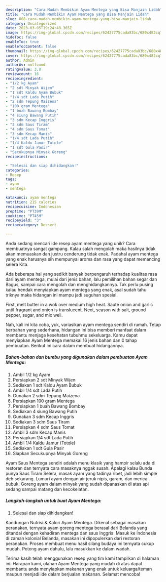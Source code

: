 ```yaml
---
description: "Cara Mudah Membikin Ayam Mentega yang Bisa Manjain Lidah"
title: "Cara Mudah Membikin Ayam Mentega yang Bisa Manjain Lidah"
slug: 808-cara-mudah-membikin-ayam-mentega-yang-bisa-manjain-lidah
category: Uncategorized
date: 2023-03-05T19:24:48.365Z
image: https://img-global.cpcdn.com/recipes/62427775cada83bc/680x482cq70/ayam-mentega-foto-resep-utama.jpg
hideToc: false
enableToc: true
enableTocContent: false
thumbnail: https://img-global.cpcdn.com/recipes/62427775cada83bc/680x482cq70/ayam-mentega-foto-resep-utama.jpg
cover: https://img-global.cpcdn.com/recipes/62427775cada83bc/680x482cq70/ayam-mentega-foto-resep-utama.jpg
author: Admin
authorAv: notfound
ratingvalue: 3.8
reviewcount: 16
recipeingredient:
- "1/2 kg Ayam"
- "2 sdt Minyak Wijen"
- "1 sdt Kaldu Ayam Bubuk"
- "1/4 sdt Lada Putih"
- "2 sdm Tepung Maizena"
- "100 gram Mentega"
- "1 buah Bawang Bombay"
- "4 siung Bawang Putih"
- "3 sdm Kecap Inggris"
- "3 sdm Saus Tiram"
- "4 sdm Saus Tomat"
- "3 sdm Kecap Manis"
- "1/4 sdt Lada Putih"
- "1/4 Kaldu Jamur Totole"
- "1 sdt Gula Pasir"
- "Secukupnya Minyak Goreng"
recipeinstructions:

- "Selesai dan siap dihidangkan!"
categories:
- Resep
tags:
- ayam
- mentega

katakunci: ayam mentega 
nutrition: 215 calories
recipecuisine: Indonesian
preptime: "PT39M"
cooktime: "PT45M"
recipeyield: "3"
recipecategory: Dessert

---
```





Anda sedang mencari ide resep ayam mentega yang unik? Cara membuatnya sangat gampang. Kalau salah mengolah maka hasilnya tidak akan memuaskan dan justru cenderung tidak enak. Padahal ayam mentega yang enak harusnya sih mempunyai aroma dan rasa yang dapat memancing selera Kita.





Ada beberapa hal yang sedikit banyak berpengaruh terhadap kualitas rasa dari ayam mentega, mulai dari jenis bahan, lalu pemilihan bahan segar dan Bagus, sampai cara mengolah dan menghidangkannya. Tak perlu pusing kalau hendak menyiapkan ayam mentega yang enak,      asal sudah tahu triknya maka hidangan ini mampu jadi suguhan spesial.














First, melt butter in a wok over medium high heat. Sauté onion and garlic until fragrant and onion is translucent. Next, season with salt, ground pepper, sugar, and mix well.






Nah, kali ini kita coba, yuk, variasikan ayam mentega sendiri di rumah. Tetap berbahan yang sederhana, hidangan ini bisa memberi manfaat dalam membantu menjaga kesehatan tubuhmu sekeluarga. Kamu dapat menyiapkan Ayam Mentega memakai 16 jenis bahan dan 0 tahap pembuatan. Berikut ini cara dalam membuat hidangannya.

<!--inarticleads1-->

##### Bahan-bahan dan bumbu yang digunakan dalam pembuatan Ayam Mentega:

1. Ambil 1/2 kg Ayam
1. Persiapkan 2 sdt Minyak Wijen
1. Sediakan 1 sdt Kaldu Ayam Bubuk
1. Ambil 1/4 sdt Lada Putih
1. Gunakan 2 sdm Tepung Maizena
1. Persiapkan 100 gram Mentega
1. Persiapkan 1 buah Bawang Bombay
1. Sediakan 4 siung Bawang Putih
1. Gunakan 3 sdm Kecap Inggris
1. Sediakan 3 sdm Saus Tiram
1. Persiapkan 4 sdm Saus Tomat
1. Ambil 3 sdm Kecap Manis
1. Persiapkan 1/4 sdt Lada Putih
1. Ambil 1/4 Kaldu Jamur (Totole)
1. Sediakan 1 sdt Gula Pasir
1. Siapkan Secukupnya Minyak Goreng


Ayam Saus Mentega sendiri adalah menu klasik yang hampir selalu ada di restoran dan ternyata cara masaknya nggak susah. Apalagi kalau Bunda punya Saus Tiram Selera, masak ayam yang tadinya ribet, jadi lebih simple deh sekarang. Lumuri ayam dengan air jeruk nipis, garam, dan merica bubuk. Goreng ayam dalam minyak yang sudah dipanaskan di atas api sedang sampai matang dan kecokelatan. 

<!--inarticleads2-->

##### Langkah-langkah untuk buat Ayam Mentega:


1. Selesai dan siap dihidangkan!

Kandungan Nutrisi &amp; Kalori Ayam Mentega. Dikenal sebagai masakan peranakan, ternyata ayam goreng mentega berasal dari Belanda yang ditandai dengan kehadiran mentega dan saus Inggris. Masuk ke Indonesia di zaman kolonial Belanda, masakan ini dipopulerkan dari restoran peranakan. Proses membuat menu hasil silang budaya ini ternyata cukup mudah. Potong ayam dahulu, lalu masukkan ke dalam wadah. 

Terima kasih telah menggunakan resep yang tim kami tampilkan di halaman ini. Harapan kami, olahan Ayam Mentega yang mudah di atas dapat membantu anda menyiapkan makanan yang enak untuk keluarga/teman maupun menjadi ide dalam berjualan makanan. Selamat mencoba!
